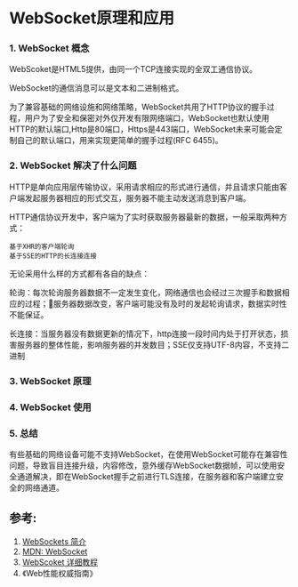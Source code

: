 # WebSocket原理和应用

### 1. WebSocket 概念

WebScoket是HTML5提供，由同一个TCP连接实现的全双工通信协议。

WebSocket的通信消息可以是文本和二进制格式。

为了兼容基础的网络设施和网络策略，WebSocket共用了HTTP协议的握手过程，用户为了安全和保密对外仅开发有限网络端口，WebSocket也默认使用HTTP的默认端口,Http是80端口，Https是443端口，WebSocket未来可能会定制自己的默认端口，用来实现更简单的握手过程(RFC 6455)。

### 2. WebSocket 解决了什么问题

HTTP是单向应用层传输协议，采用请求相应的形式进行通信，并且请求只能由客户端发起服务器相应的形式交互，服务器不能主动发送消息到客户端。

HTTP通信协议开发中，客户端为了实时获取服务器最新的数据，一般采取两种方式：

    基于XHR的客户端轮询
    基于SSE的HTTP的长连接连接

无论采用什么样的方式都有各自的缺点：

轮询：每次轮询服务器数据不一定发生变化，网络通信也会经过三次握手和数据相应的过程；服务器数据改变，客户端可能没有及时的发起轮询请求，数据实时性不能保证。

长连接：当服务器没有数据更新的情况下，http连接一段时间内处于打开状态，损害服务器的整体性能，影响服务器的并发数目；SSE仅支持UTF-8内容，不支持二进制

### 3. WebSocket 原理

### 4. WebSocket 使用

### 5. 总结

有些基础的网络设备可能不支持WebSocket，在使用WebSocket可能存在兼容性问题，导致盲目连接升级，内容修改，意外缓存WebSocket数据帧，可以使用安全通道解决，即在WebSocket握手之前进行TLS连接，在服务器和客户端建立安全的网络通道。


## 参考:
1. [WebSockets 简介](https://www.html5rocks.com/zh/tutorials/websockets/basics/#toc-introduction-lowlatency)
2. [MDN: WebSocket](https://developer.mozilla.org/zh-CN/docs/Web/API/WebSocket)
3. [WebScoket 详细教程](https://www.cnblogs.com/jingmoxukong/p/7755643.html)
4. 《Web性能权威指南》